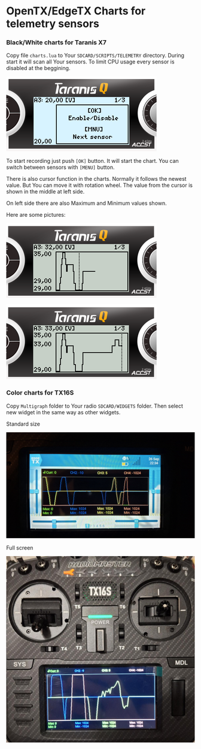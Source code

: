 # OpenTX/EdgeTX Charts for telemetry sensors

### Black/White charts for Taranis X7

Copy file `charts.lua` to Your `SDCARD/SCRIPTS/TELEMETRY` directory. During start it will scan all Your sensors. To limit CPU usage every sensor is disabled at the beggining. 

![2.png](/images/1.png)

To start recording just push `[OK]` button. It will start the chart. You can switch between sensors with `[MENU]` button. 

There is also cursor function in the charts. Normally it follows the newest value. But You can move it with rotation wheel. The value from the cursor is shown in the middle at left side.

On left side there are also Maximum and Minimum values shown.

Here are some pictures:

![3.png](/images/2.png)

![4.png](/images/3.png)

### Color charts for TX16S

Copy `Multigraph` folder to Your radio `SDCARD/WIDGETS` folder. Then select new widget in the same way as other widgets. 

Standard size

![10.jpg](/images/10.jpg)

Full screen

![12.jpg](/images/12.jpg)
